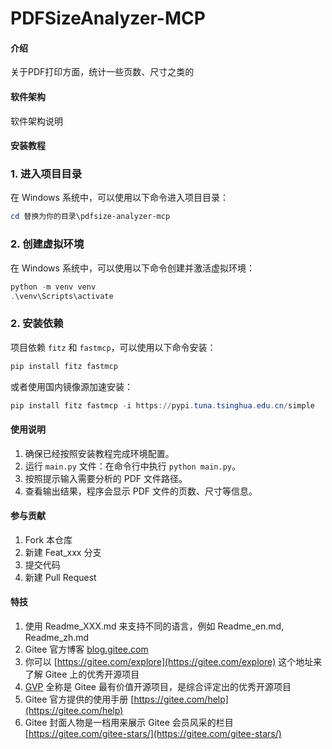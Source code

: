 # PDFSizeAnalyzer-MCP

#### 介绍
关于PDF打印方面，统计一些页数、尺寸之类的

#### 软件架构
软件架构说明


#### 安装教程

### 1. 进入项目目录
在 Windows 系统中，可以使用以下命令进入项目目录：
```powershell
cd 替换为你的目录\pdfsize-analyzer-mcp
```

### 2. 创建虚拟环境
在 Windows 系统中，可以使用以下命令创建并激活虚拟环境：
```powershell
python -m venv venv
.\venv\Scripts\activate
```

### 2. 安装依赖
项目依赖 `fitz` 和 `fastmcp`，可以使用以下命令安装：
```powershell
pip install fitz fastmcp
```
或者使用国内镜像源加速安装：
```powershell
pip install fitz fastmcp -i https://pypi.tuna.tsinghua.edu.cn/simple
```


#### 使用说明

1.  确保已经按照安装教程完成环境配置。
2.  运行 `main.py` 文件：在命令行中执行 `python main.py`。
3.  按照提示输入需要分析的 PDF 文件路径。
4.  查看输出结果，程序会显示 PDF 文件的页数、尺寸等信息。

#### 参与贡献

1.  Fork 本仓库
2.  新建 Feat_xxx 分支
3.  提交代码
4.  新建 Pull Request


#### 特技

1.  使用 Readme\_XXX.md 来支持不同的语言，例如 Readme\_en.md, Readme\_zh.md
2.  Gitee 官方博客 [blog.gitee.com](https://blog.gitee.com)
3.  你可以 [https://gitee.com/explore](https://gitee.com/explore) 这个地址来了解 Gitee 上的优秀开源项目
4.  [GVP](https://gitee.com/gvp) 全称是 Gitee 最有价值开源项目，是综合评定出的优秀开源项目
5.  Gitee 官方提供的使用手册 [https://gitee.com/help](https://gitee.com/help)
6.  Gitee 封面人物是一档用来展示 Gitee 会员风采的栏目 [https://gitee.com/gitee-stars/](https://gitee.com/gitee-stars/)
